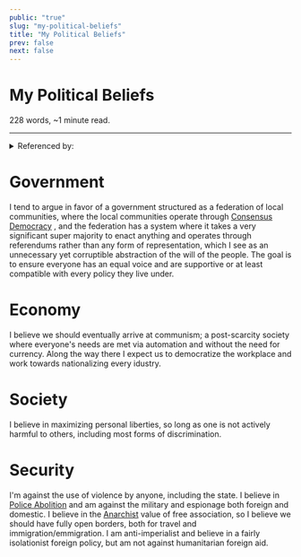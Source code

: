 ```yaml
---
public: "true"
slug: "my-political-beliefs"
title: "My Political Beliefs"
prev: false
next: false
---
```

<script setup>
import { data } from '../../git.data.ts';
import { useData } from 'vitepress';
const pageData = useData();
</script>
<h1 class="p-name">My Political Beliefs</h1>
<p>228 words, ~1 minute read. <span v-html="data[`site/${pageData.page.value.relativePath}`]" /></p>
<hr/>

<details><summary>Referenced by:</summary><a href="/garden/my-political-journey/index.md">My Political Journey</a><a href="/garden/political-quizzes/index.md">Political Quizzes</a></details>

# Government

I tend to argue in favor of a government structured as a federation of local communities, where the local communities operate through [Consensus Democracy](/garden/consensus-democracy/index.md) , and the federation has a system where it takes a very significant super majority to enact anything and operates through referendums rather than any form of representation, which I see as an unnecessary yet corruptible abstraction of the will of the people. The goal is to ensure everyone has an equal voice and are supportive or at least compatible with every policy they live under.

# Economy

I believe we should eventually arrive at communism; a post-scarcity society where everyone's needs are met via automation and without the need for currency. Along the way there I expect us to democratize the workplace and work towards nationalizing every idustry.

# Society

I believe in maximizing personal liberties, so long as one is not actively harmful to others, including most forms of discrimination.

# Security

I'm against the use of violence by anyone, including the state. I believe in [Police Abolition](/garden/abolitionism/index.md) and am against the military and espionage both foreign and domestic. I believe in the [Anarchist](/garden/anarchism/index.md) value of free association, so I believe we should have fully open borders, both for travel and immigration/emmigration. I am anti-imperialist and believe in a fairly isolationist foreign policy, but am not against humanitarian foreign aid.